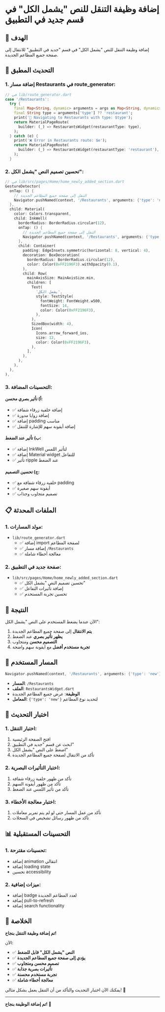 # إضافة وظيفة التنقل للنص "يشمل الكل" في قسم جديد في التطبيق

## 🎯 الهدف

إضافة وظيفة التنقل للنص "يشمل الكل" في قسم "جديد في التطبيق" للانتقال إلى صفحة جميع المطاعم الجديدة.

## 🔧 التحديث المطبق

### 1. **إضافة مسار Restaurants في route_generator:**
```dart
// في lib/route_generator.dart
case '/Restaurants':
  try {
    final Map<String, dynamic> arguments = args as Map<String, dynamic>? ?? {};
    final String type = arguments['type'] ?? 'restaurant';
    print('🔄 Navigating to Restaurants with type: $type');
    return MaterialPageRoute(
      builder: (_) => RestaurantsWidget(restaurantType: type),
    );
  } catch (e) {
    print('❌ Error in Restaurants route: $e');
    return MaterialPageRoute(
      builder: (_) => RestaurantsWidget(restaurantType: 'restaurant'),
    );
  }
```

### 2. **تحسين تصميم النص "يشمل الكل":**
```dart
// في lib/src/pages/Home/home_newly_added_section.dart
GestureDetector(
  onTap: () {
    // التنقل إلى صفحة جميع المطاعم الجديدة
    Navigator.pushNamed(context, '/Restaurants', arguments: {'type': 'new'});
  },
  child: Material(
    color: Colors.transparent,
    child: InkWell(
      borderRadius: BorderRadius.circular(12),
      onTap: () {
        // التنقل إلى صفحة جميع المطاعم الجديدة
        Navigator.pushNamed(context, '/Restaurants', arguments: {'type': 'new'});
      },
      child: Container(
        padding: EdgeInsets.symmetric(horizontal: 8, vertical: 4),
        decoration: BoxDecoration(
          borderRadius: BorderRadius.circular(12),
          color: Color(0xFF2196F3).withOpacity(0.1),
        ),
        child: Row(
          mainAxisSize: MainAxisSize.min,
          children: [
            Text(
              'يشمل الكل',
              style: TextStyle(
                fontWeight: FontWeight.w500,
                fontSize: 14,
                color: Color(0xFF2196F3),
              ),
            ),
            SizedBox(width: 4),
            Icon(
              Icons.arrow_forward_ios,
              size: 12,
              color: Color(0xFF2196F3),
            ),
          ],
        ),
      ),
    ),
  ),
),
```

### 3. **التحسينات المضافة:**

#### أ) **تأثير بصري محسن:**
- ✅ إضافة خلفية زرقاء شفافة
- ✅ إضافة زوايا مدورة
- ✅ إضافة padding مناسب
- ✅ إضافة أيقونة سهم للإشارة للتنقل

#### ب) **تأثير عند الضغط:**
- ✅ إضافة InkWell لتأثير اللمس
- ✅ إضافة Material widget للتفاعل
- ✅ تأثير ripple عند الضغط

#### ج) **تحسين التصميم:**
- ✅ خلفية زرقاء شفافة مع padding
- ✅ أيقونة سهم صغيرة
- ✅ تصميم متجاوب وجذاب

## 📋 الملفات المحدثة

### 1. **مولد المسارات:**
- `lib/route_generator.dart`
  - ✅ إضافة import لصفحة المطاعم
  - ✅ إضافة مسار `/Restaurants`
  - ✅ معالجة أخطاء شاملة

### 2. **صفحة جديد في التطبيق:**
- `lib/src/pages/Home/home_newly_added_section.dart`
  - ✅ تحسين تصميم النص "يشمل الكل"
  - ✅ إضافة تأثيرات التفاعل
  - ✅ تحسين تجربة المستخدم

## 🎯 النتيجة

الآن عندما يضغط المستخدم على النص "يشمل الكل":
1. **يتم الانتقال** إلى صفحة جميع المطاعم الجديدة
2. **يظهر تأثير بصري** عند الضغط
3. **التصميم محسن** ومتجاوب
4. **تجربة مستخدم أفضل** مع أيقونة سهم واضحة

## 🚀 المسار المستخدم

```dart
Navigator.pushNamed(context, '/Restaurants', arguments: {'type': 'new'});
```

- **المسار**: `/Restaurants`
- **الملف**: `RestaurantsWidget.dart`
- **الوظيفة**: عرض جميع المطاعم الجديدة
- **المعامل**: `{'type': 'new'}` لتحديد نوع المطاعم

## 🧪 اختبار التحديث

### 1. **اختبار التنقل:**
1. افتح الصفحة الرئيسية
2. ابحث عن قسم "جديد في التطبيق"
3. اضغط على النص "يشمل الكل"
4. تأكد من الانتقال لصفحة جميع المطاعم الجديدة

### 2. **اختبار التأثيرات البصرية:**
1. تأكد من ظهور خلفية زرقاء شفافة
2. تأكد من ظهور أيقونة السهم
3. تأكد من تأثير اللمس عند الضغط

### 3. **اختبار معالجة الأخطاء:**
1. تأكد من عمل المسار حتى لو لم يتم تمرير معاملات
2. تأكد من ظهور رسائل تشخيص في السجلات

## 📊 التحسينات المستقبلية

### 1. **تحسينات مقترحة:**
- إضافة animation انتقالي
- إضافة loading state
- تحسين accessibility

### 2. **ميزات إضافية:**
- إضافة badge لعدد المطاعم الجديدة
- إضافة pull-to-refresh
- إضافة search functionality

## 🎉 الخلاصة

**تم إضافة وظيفة التنقل بنجاح!** 

الآن:
- ✅ **النص "يشمل الكل" قابل للضغط**
- ✅ **يؤدي إلى صفحة جميع المطاعم الجديدة**
- ✅ **تصميم محسن ومتجاوب**
- ✅ **تأثيرات بصرية جذابة**
- ✅ **تجربة مستخدم محسنة**
- ✅ **معالجة أخطاء شاملة**

يمكنك الآن اختبار التحديث والتأكد من أن التنقل يعمل بشكل مثالي! 🚀

---

**تم إضافة الوظيفة بنجاح! 🎉**
